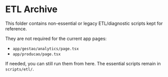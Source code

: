 # ETL Archive

This folder contains non-essential or legacy ETL/diagnostic scripts kept for reference.

They are not required for the current app pages:
- `app/gestao/analytics/page.tsx`
- `app/producao/page.tsx`

If needed, you can still run them from here. The essential scripts remain in `scripts/etl/`.